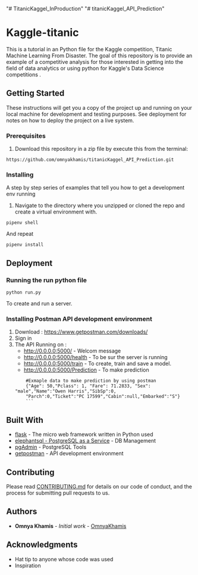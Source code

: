 "# TitanicKaggel_InProduction" 
"# titanicKaggel_API_Prediction" 
# Kaggle-titanic

This is a tutorial in an Python file for the Kaggle competition, Titanic Machine Learning From Disaster. The goal of this repository is to provide an example of a competitive analysis for those interested in getting into the field of data analytics or using python for Kaggle's Data Science competitions .

## Getting Started

These instructions will get you a copy of the project up and running on your local machine for development and testing purposes. See deployment for notes on how to deploy the project on a live system.

### Prerequisites

1. Download this repository in a zip file by execute this from the terminal:

```
https://github.com/omnyakhamis/titanicKaggel_API_Prediction.git
```

### Installing

A step by step series of examples that tell you how to get a development env running

1. Navigate to the directory where you unzipped or cloned the repo and create a virtual environment with.

```
pipenv shell
```

And repeat

```
pipenv install
```

## Deployment

### Running the run python file

```
python run.py
```
 To create and run a server.

### Installing Postman API development environment
1. Download : https://www.getpostman.com/downloads/
2. Sign in 
3. The API Running on :
    * http://0.0.0.0:5000/ - Welcom message
    *  http://0.0.0.0:5000/health - To be sur the server is running
    *  http://0.0.0.0:5000/train - To create, train and save a model.
    *   http://0.0.0.0:5000/Prediction - To make prediction
    ```
        #Exmaple data to make prediction by using postman
        {"Age": 50,"Pclass": 1, "Fare": 71.2833, "Sex": "male","Name":"Owen Harris","SibSp":0,
        "Parch":0,"Ticket":"PC 17599","Cabin":null,"Embarked":"S"}
        ```
## Built With

* [flask](https://www.fullstackpython.com/flask.html) - The micro web framework written in Python used
* [elephantsql - PostgreSQL as a Service](https://www.elephantsql.com/) - DB Management
* [pgAdmin](https://www.pgadmin.org/) - PostgreSQL Tools
* [getpostman](https://www.getpostman.com/) - API development environment

## Contributing

Please read [CONTRIBUTING.md]() for details on our code of conduct, and the process for submitting pull requests to us.


## Authors

* **Omnya Khamis** - *Initial work* - [OmnyaKhamis](https://github.com/omnyakhamis)

## Acknowledgments

* Hat tip to anyone whose code was used
* Inspiration
